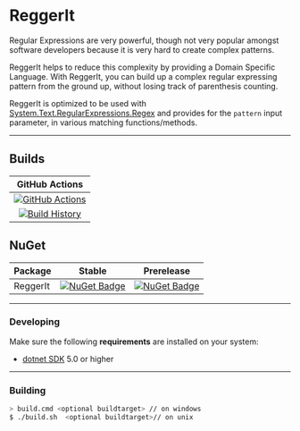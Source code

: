 # ReggerIt

Regular Expressions are very powerful, though not very popular amongst software developers because it is very hard to create complex patterns.

ReggerIt helps to reduce this complexity by providing a Domain Specific Language. With ReggerIt, you can build up a complex regular expressing pattern from the ground up, without losing track of parenthesis counting.

ReggerIt is optimized to be used with [System.Text.RegularExpressions.Regex](https://docs.microsoft.com/en-us/dotnet/api/system.text.regularexpressions.regex?view=net-5.0) and provides for the ``pattern`` input parameter, in various matching functions/methods.


---

## Builds

GitHub Actions |
:---: |
[![GitHub Actions](https://github.com/fjoppe/ReggerIt/workflows/Build%20master/badge.svg)](https://github.com/frankjoppe@hotmail.com/ReggerIt/actions?query=branch%3Amaster) |
[![Build History](https://buildstats.info/github/chart/fjoppe/ReggerIt)](https://github.com/frankjoppe@hotmail.com/ReggerIt/actions?query=branch%3Amaster) |

## NuGet 

Package | Stable | Prerelease
--- | --- | ---
ReggerIt | [![NuGet Badge](https://buildstats.info/nuget/ReggerIt)](https://www.nuget.org/packages/ReggerIt/) | [![NuGet Badge](https://buildstats.info/nuget/ReggerIt?includePreReleases=true)](https://www.nuget.org/packages/ReggerIt/)

---

### Developing

Make sure the following **requirements** are installed on your system:

- [dotnet SDK](https://www.microsoft.com/net/download/core) 5.0 or higher

---

### Building


```sh
> build.cmd <optional buildtarget> // on windows
$ ./build.sh  <optional buildtarget>// on unix
```




